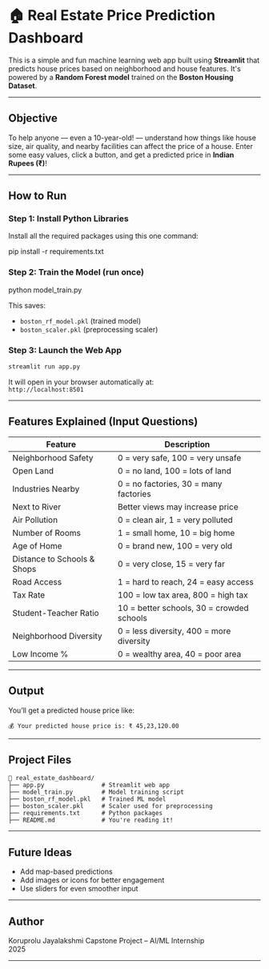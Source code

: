 
# 🏠 Real Estate Price Prediction Dashboard

This is a simple and fun machine learning web app built using **Streamlit** that predicts house prices based on neighborhood and house features. It's powered by a **Random Forest model** trained on the **Boston Housing Dataset**.

---

##  Objective

To help anyone — even a 10-year-old! — understand how things like house size, air quality, and nearby facilities can affect the price of a house. Enter some easy values, click a button, and get a predicted price in **Indian Rupees (₹)**!

---

##  How to Run

###  Step 1: Install Python Libraries

Install all the required packages using this one command:


pip install -r requirements.txt


###  Step 2: Train the Model (run once)

python model_train.py


This saves:
- `boston_rf_model.pkl` (trained model)
- `boston_scaler.pkl` (preprocessing scaler)

###  Step 3: Launch the Web App

```bash
streamlit run app.py
```

It will open in your browser automatically at:  
`http://localhost:8501`

---

##  Features Explained (Input Questions)

| Feature | Description |
|--------|-------------|
| Neighborhood Safety | 0 = very safe, 100 = very unsafe |
| Open Land | 0 = no land, 100 = lots of land |
| Industries Nearby | 0 = no factories, 30 = many factories |
| Next to River | Better views may increase price |
| Air Pollution | 0 = clean air, 1 = very polluted |
| Number of Rooms | 1 = small home, 10 = big home |
| Age of Home | 0 = brand new, 100 = very old |
| Distance to Schools & Shops | 0 = very close, 15 = very far |
| Road Access | 1 = hard to reach, 24 = easy access |
| Tax Rate | 100 = low tax area, 800 = high tax |
| Student-Teacher Ratio | 10 = better schools, 30 = crowded schools |
| Neighborhood Diversity | 0 = less diversity, 400 = more diversity |
| Low Income % | 0 = wealthy area, 40 = poor area |

---

##  Output

You’ll get a predicted house price like:
```
💰 Your predicted house price is: ₹ 45,23,120.00
```

---

##  Project Files

```
📁 real_estate_dashboard/
├── app.py                # Streamlit web app
├── model_train.py        # Model training script
├── boston_rf_model.pkl   # Trained ML model
├── boston_scaler.pkl     # Scaler used for preprocessing
├── requirements.txt      # Python packages
├── README.md             # You're reading it!
```

---

##  Future Ideas

- Add map-based predictions
- Add images or icons for better engagement
- Use sliders for even smoother input

---

##  Author

Koruprolu Jayalakshmi 
Capstone Project – AI/ML Internship  
2025

---
